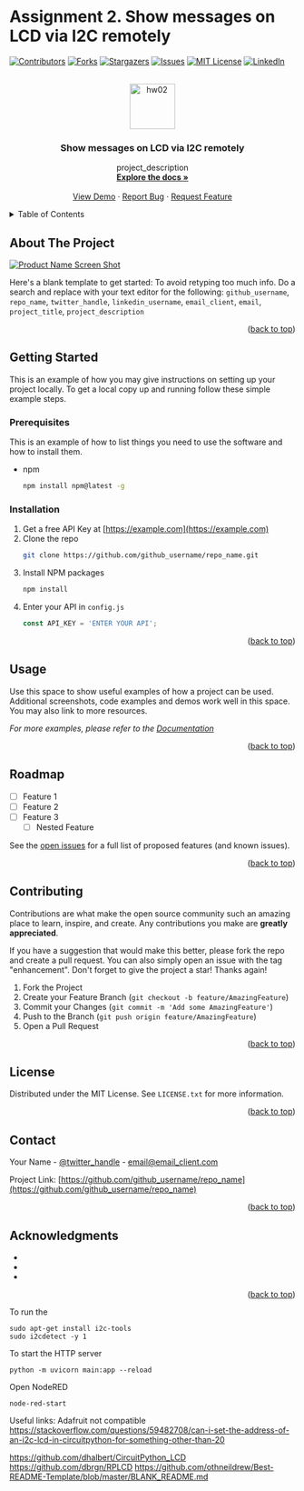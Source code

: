 # Assignment 2. Show messages on LCD via I2C remotely

<div id="top"></div>

<!-- PROJECT SHIELDS -->
<!--
*** I'm using markdown "reference style" links for readability.
*** Reference links are enclosed in brackets [ ] instead of parentheses ( ).
*** See the bottom of this document for the declaration of the reference variables
*** for contributors-url, forks-url, etc. This is an optional, concise syntax you may use.
*** https://www.markdownguide.org/basic-syntax/#reference-style-links
-->
[![Contributors][contributors-shield]][contributors-url]
[![Forks][forks-shield]][forks-url]
[![Stargazers][stars-shield]][stars-url]
[![Issues][issues-shield]][issues-url]
[![MIT License][license-shield]][license-url]
[![LinkedIn][linkedin-shield]][linkedin-url]



<!-- PROJECT LOGO -->
<br />
<div align="center">
  <a href="https://github.com/naominietov/embedded_linux">
    <img src="images/hw02.png" alt="hw02" width="80" height="80">
  </a>

<h3 align="center">Show messages on LCD via I2C remotely</h3>

  <p align="center">
    project_description
    <br />
    <a href="https://github.com/naominietov/embedded_linux"><strong>Explore the docs »</strong></a>
    <br />
    <br />
    <a href="https://github.com/naominietov/embedded_linux">View Demo</a>
    ·
    <a href="https://github.com/naominietov/embedded_linux/issues">Report Bug</a>
    ·
    <a href="https://github.com/naominietov/embedded_linux/issues">Request Feature</a>
  </p>
</div>



<!-- TABLE OF CONTENTS -->
<details>
  <summary>Table of Contents</summary>
  <ol>
    <li>
      <a href="#about-the-project">About The Project</a>
    </li>
    <li>
      <a href="#getting-started">Getting Started</a>
      <ul>
        <li><a href="#prerequisites">Prerequisites</a></li>
        <li><a href="#installation">Installation</a></li>
      </ul>
    </li>
    <li><a href="#usage">Usage</a></li>
    <li><a href="#roadmap">Roadmap</a></li>
    <li><a href="#contributing">Contributing</a></li>
    <li><a href="#license">License</a></li>
    <li><a href="#contact">Contact</a></li>
    <li><a href="#acknowledgments">Acknowledgments</a></li>
  </ol>
</details>



<!-- ABOUT THE PROJECT -->
## About The Project

[![Product Name Screen Shot][product-screenshot]](https://example.com)

Here's a blank template to get started: To avoid retyping too much info. Do a search and replace with your text editor for the following: `github_username`, `repo_name`, `twitter_handle`, `linkedin_username`, `email_client`, `email`, `project_title`, `project_description`

<p align="right">(<a href="#top">back to top</a>)</p>


<!-- GETTING STARTED -->
## Getting Started

This is an example of how you may give instructions on setting up your project locally.
To get a local copy up and running follow these simple example steps.

### Prerequisites

This is an example of how to list things you need to use the software and how to install them.
* npm
  ```sh
  npm install npm@latest -g
  ```

### Installation

1. Get a free API Key at [https://example.com](https://example.com)
2. Clone the repo
   ```sh
   git clone https://github.com/github_username/repo_name.git
   ```
3. Install NPM packages
   ```sh
   npm install
   ```
4. Enter your API in `config.js`
   ```js
   const API_KEY = 'ENTER YOUR API';
   ```

<p align="right">(<a href="#top">back to top</a>)</p>



<!-- USAGE EXAMPLES -->
## Usage

Use this space to show useful examples of how a project can be used. Additional screenshots, code examples and demos work well in this space. You may also link to more resources.

_For more examples, please refer to the [Documentation](https://example.com)_

<p align="right">(<a href="#top">back to top</a>)</p>



<!-- ROADMAP -->
## Roadmap

- [ ] Feature 1
- [ ] Feature 2
- [ ] Feature 3
    - [ ] Nested Feature

See the [open issues](https://github.com/github_username/repo_name/issues) for a full list of proposed features (and known issues).

<p align="right">(<a href="#top">back to top</a>)</p>



<!-- CONTRIBUTING -->
## Contributing

Contributions are what make the open source community such an amazing place to learn, inspire, and create. Any contributions you make are **greatly appreciated**.

If you have a suggestion that would make this better, please fork the repo and create a pull request. You can also simply open an issue with the tag "enhancement".
Don't forget to give the project a star! Thanks again!

1. Fork the Project
2. Create your Feature Branch (`git checkout -b feature/AmazingFeature`)
3. Commit your Changes (`git commit -m 'Add some AmazingFeature'`)
4. Push to the Branch (`git push origin feature/AmazingFeature`)
5. Open a Pull Request

<p align="right">(<a href="#top">back to top</a>)</p>



<!-- LICENSE -->
## License

Distributed under the MIT License. See `LICENSE.txt` for more information.

<p align="right">(<a href="#top">back to top</a>)</p>



<!-- CONTACT -->
## Contact

Your Name - [@twitter_handle](https://twitter.com/twitter_handle) - email@email_client.com

Project Link: [https://github.com/github_username/repo_name](https://github.com/github_username/repo_name)

<p align="right">(<a href="#top">back to top</a>)</p>



<!-- ACKNOWLEDGMENTS -->
## Acknowledgments

* []()
* []()
* []()

<p align="right">(<a href="#top">back to top</a>)</p>



<!-- MARKDOWN LINKS & IMAGES -->
<!-- https://www.markdownguide.org/basic-syntax/#reference-style-links -->
[contributors-shield]: https://img.shields.io/github/contributors/naominietov/embedded_linux.svg?style=for-the-badge
[contributors-url]: https://github.com/naominietov/embedded_linux/graphs/contributors
[forks-shield]: https://img.shields.io/github/forks/naominietov/embedded_linux.svg?style=for-the-badge
[forks-url]: https://github.com/naominietov/embedded_linux/network/members
[stars-shield]: https://img.shields.io/github/stars/naominietov/embedded_linux.svg?style=for-the-badge
[stars-url]: https://github.com/naominietov/embedded_linux/stargazers
[issues-shield]: https://img.shields.io/github/issues/naominietov/embedded_linux.svg?style=for-the-badge
[issues-url]: https://github.com/naominietov/embedded_linux/issues
[license-shield]: https://img.shields.io/github/license/naominietov/embedded_linux.svg?style=for-the-badge
[license-url]: https://github.com/naominietov/embedded_linux/blob/master/LICENSE.txt
[linkedin-shield]: https://img.shields.io/badge/-LinkedIn-black.svg?style=for-the-badge&logo=linkedin&colorB=555
[linkedin-url]: https://www.linkedin.com/in/naominietov/
[product-screenshot]: images/screenshot.png

To run the 
```
sudo apt-get install i2c-tools
sudo i2cdetect -y 1
```

To start the HTTP server
```
python -m uvicorn main:app --reload
```
Open NodeRED
```
node-red-start

```

Useful links:
Adafruit not compatible
https://stackoverflow.com/questions/59482708/can-i-set-the-address-of-an-i2c-lcd-in-circuitpython-for-something-other-than-20

https://github.com/dhalbert/CircuitPython_LCD
https://github.com/dbrgn/RPLCD
https://github.com/othneildrew/Best-README-Template/blob/master/BLANK_README.md
